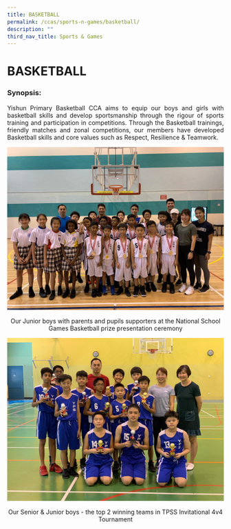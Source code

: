 ```yaml
---
title: BASKETBALL
permalink: /ccas/sports-n-games/basketball/
description: ""
third_nav_title: Sports & Games
---
```

# BASKETBALL

### Synopsis:

<p style="text-align: justify;">Yishun Primary Basketball CCA aims to equip our boys and girls with basketball skills and develop sportsmanship through the rigour of sports training and participation in competitions. Through the Basketball trainings, friendly matches and zonal competitions, our members have developed Basketball skills and core values such as Respect, Resilience & Teamwork.</p>

![](/images/CCAs/Basketball/CCA_Basketball_2020_1.jpg)

<center>Our Junior boys with parents and pupils supporters at the National School Games Basketball prize presentation ceremony
</center>

![](/images/CCAs/Basketball/CCA_Basketball_2020_2.jpg)

<center>Our Senior & Junior boys -  the top 2 winning teams in TPSS Invitational 4v4 Tournament</center>



<center></center>


<center></center>



<center></center>


<center></center>



<center></center>